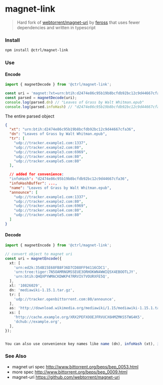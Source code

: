 # magnet-link

> Hard fork of [webtorrent/magnet-uri](https://github.com/webtorrent/magnet-uri) by [feross](https://github.com/feross) that uses fewer dependencies and written in typescript

### Install
```sh
npm install @ctrl/magnet-link
```

### Use

#### Encode
```ts
import { magnetDecode } from '@ctrl/magnet-link';

const uri = 'magnet:?xt=urn:btih:d2474e86c95b19b8bcfdb92bc12c9d44667cfa36&dn=Leaves+of+Grass+by+Walt+Whitman.epub&tr=udp%3A%2F%2Ftracker.example4.com%3A80&tr=udp%3A%2F%2Ftracker.example5.com%3A80&tr=udp%3A%2F%2Ftracker.example3.com%3A6969&tr=udp%3A%2F%2Ftracker.example2.com%3A80&tr=udp%3A%2F%2Ftracker.example1.com%3A1337';
const parsed = magnetDecode(uri);
console.log(parsed.dn) // "Leaves of Grass by Walt Whitman.epub"
console.log(parsed.infoHash) // "d2474e86c95b19b8bcfdb92bc12c9d44667cfa36"
```
The entire parsed object
```json
{
  "xt": "urn:btih:d2474e86c95b19b8bcfdb92bc12c9d44667cfa36",
  "dn": "Leaves of Grass by Walt Whitman.epub",
  "tr": [
    "udp://tracker.example1.com:1337",
    "udp://tracker.example2.com:80",
    "udp://tracker.example3.com:6969",
    "udp://tracker.example4.com:80",
    "udp://tracker.example5.com:80"
  ],

  // added for convenience:
  "infoHash": "d2474e86c95b19b8bcfdb92bc12c9d44667cfa36",
  "infoHashBuffer": ...,
  "name": "Leaves of Grass by Walt Whitman.epub",
  "announce": [
    "udp://tracker.example1.com:1337",
    "udp://tracker.example2.com:80",
    "udp://tracker.example3.com:6969",
    "udp://tracker.example4.com:80",
    "udp://tracker.example5.com:80"
  ]
}
```

#### Decode

```ts
import { magnetEncode } from '@ctrl/magnet-link';

// convert object to magnet uri
const uri = magnetEncode({
  xt: [
    'urn:ed2k:354B15E68FB8F36D7CD88FF94116CDC1',
    'urn:tree:tiger:7N5OAMRNGMSSEUE3ORHOKWN4WWIQ5X4EBOOTLJY',
    'urn:btih:QHQXPYWMACKDWKP47RRVIV7VOURXFE5Q',
  ],
  xl: '10826029',
  dn: 'mediawiki-1.15.1.tar.gz',
  tr: [
    'udp://tracker.openbittorrent.com:80/announce',
  ],
  as: 'http://download.wikimedia.org/mediawiki/1.15/mediawiki-1.15.1.tar.gz',
  xs: [
    'http://cache.example.org/XRX2PEFXOOEJFRVUCX6HMZMKS5TWG4K5',
    'dchub://example.org',
  ],
});


You can also use convenience key names like name (dn), infoHash (xt), infoHashBuffer (xt), announce (tr), and keywords (kt).
```

### See Also
- magnet uri spec http://www.bittorrent.org/beps/bep_0053.html
- more spec http://www.bittorrent.org/beps/bep_0009.html
- magnet-uri https://github.com/webtorrent/magnet-uri
